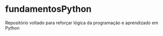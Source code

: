 # fundamentosPython
Repositório voltado para reforçar lógica da programação e aprendizado em Python
